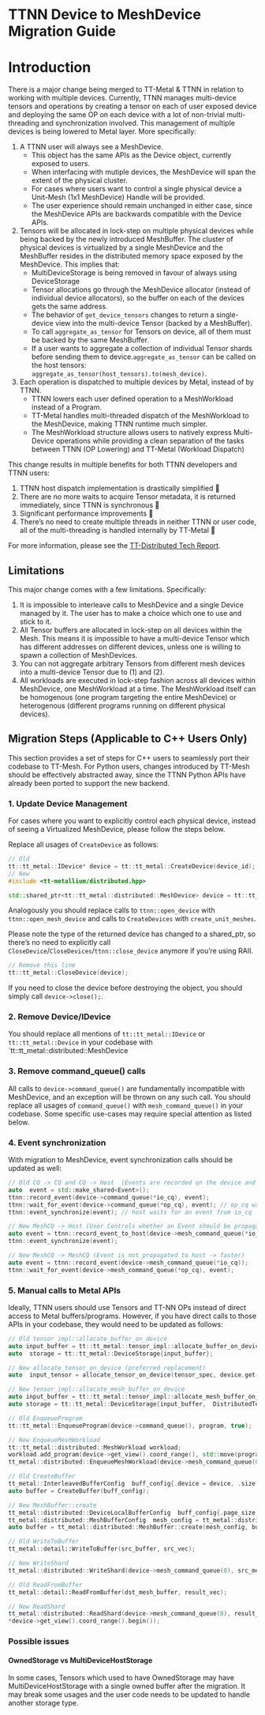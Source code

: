 # TTNN Device to MeshDevice Migration Guide

# Introduction

There is a major change being merged to TT-Metal & TTNN in relation to working with multiple devices. Currently, TTNN manages multi-device tensors and operations by creating a tensor on each of user exposed device and deploying the same OP on each device with a lot of non-trivial multi-threading and synchronization involved.
This management of multiple devices is being lowered to Metal layer. More specifically:
1.  A TTNN user will always see a MeshDevice.
    - This object has the same APIs as the Device object, currently exposed to users.
	- When interfacing with mutiple devices, the MeshDevice will span the extent of the physical cluster.
	- For cases where users want to control a single physical device a Unit-Mesh (1x1 MeshDevice) Handle will be provided.
	- The user experience should remain unchanged in either case, since the MeshDevice APIs are backwards compatible with the Device APIs.
2.  Tensors will be allocated in lock-step on multiple physical devices while being backed by the newly introduced MeshBuffer. The cluster of physical devices is virtualized by a single MeshDevice and the MeshBuffer resides in the distributed memory space exposed by the MeshDevice. This implies that:
	- MultiDeviceStorage is being removed in favour of always using DeviceStorage
	- Tensor allocations go through the MeshDevice allocator (instead of individual device allocators), so the buffer on each of the devices gets the same address.
	- The behavior of `get_device_tensors` changes to return a single-device view into the multi-device Tensor (backed by a MeshBuffer).
	- To call `aggregate_as_tensor` for Tensors on device, all of them must be backed by the same MeshBuffer.
	- If a user wants to aggregate a collection of individual Tensor shards before sending them to device.`aggregate_as_tensor` can be called on the host tensors: `aggregate_as_tensor(host_tensors).to(mesh_device)`.
3. Each operation is dispatched to multiple devices by Metal, instead of by TTNN.
	- TTNN lowers each user defined operation to a MeshWorkload instead of a Program.
	- TT-Metal handles multi-threaded dispatch of the MeshWorkload to the MeshDevice, making TTNN runtime much simpler.
	- The MeshWorkload structure allows users to natively express Multi-Device operations while providing a clean separation of the tasks between TTNN (OP Lowering) and TT-Metal (Workload Dispatch)

This change results in multiple benefits for both TTNN developers and TTNN users:
1. TTNN host dispatch implementation is drastically simplified 🎉
2.  There are no more waits to acquire Tensor metadata, it is returned immediately, since TTNN is synchronous 🎉
3. Significant performance improvements 🎉
4. There’s no need to create multiple threads in neither TTNN or user code, all of the multi-threading is handled internally by TT-Metal 🎉

For more information, please see the [TT-Distributed Tech Report](https://github.com/tenstorrent/tt-metal/blob/main/tech_reports/TT-Distributed/TT-Distributed-Architecture-1219.md).

## Limitations

This major change comes with a few limitations. Specifically:

1.  It is impossible to interleave calls to MeshDevice and a single Device managed by it. The user has to make a choice which one to use and stick to it.
2.  All Tensor buffers are allocated in lock-step on all devices within the Mesh. This means it is impossible to have a multi-device Tensor which has different addresses on different devices, unless one is willing to spawn a collection of MeshDevices.
3.  You can not aggregate arbitrary Tensors from different mesh devices into a multi-device Tensor due to (1) and (2).
4.  All workloads are executed in lock-step fashion across all devices within MeshDevice, one MeshWorkload at a time. The MeshWorkload itself can be homogenous (one program targeting the entire MeshDevice) or heterogenous (different programs running on different physical devices).


## Migration Steps (Applicable to C++ Users Only)

This section provides a set of steps for C++ users to seamlessly port their codebase to TT-Mesh. For Python users, changes introduced by TT-Mesh should be effectively abstracted away, since the TTNN Python APIs have already been ported to support the new backend.

### 1. Update Device Management
For cases where you want to explicitly control each physical device, instead of seeing a Virtualized MeshDevice, please follow the steps below.

Replace all usages of `CreateDevice` as follows:
```cpp
// Old
tt::tt_metal::IDevice* device = tt::tt_metal::CreateDevice(device_id);
// New
#include <tt-metallium/distributed.hpp>

std::shared_ptr<tt::tt_metal::distributed::MeshDevice> device = tt::tt_metal::distributed::MeshDevice::create_unit_mesh(device_id);
```
Analogously you should replace calls to `ttnn::open_device` with `ttnn::open_mesh_device` and calls to `CreateDevices` with `create_unit_meshes`.

Please note the type of the returned device has changed to a shared_ptr, so there’s no need to explicitly call `CloseDevice`/`CloseDevices`/`ttnn::close_device` anymore if you’re using RAII.
```cpp
// Remove this line
tt::tt_metal::CloseDevice(device);
```

If you need to close the device before destroying the object, you should simply call `device->close();`.

### 2. Remove Device/IDevice
You should replace all mentions of `tt::tt_metal::IDevice` or `tt::tt_metal::Device` in your codebase with `tt::tt_metal::distributed::MeshDevice

### 3. Remove command_queue() calls
All calls to `device->command_queue()` are fundamentally incompatible with MeshDevice, and an exception will be thrown on any such call. You should replace all usages of `command_queue()` with `mesh_command_queue()` in your codebase. Some specific use-cases may require special attention as listed below.

### 4. Event synchronization

With migration to MeshDevice, event synchronization calls should be updated as well:
```cpp
// Old CQ -> CQ and CQ -> Host  (Events are recorded on the device and propagated to host)
auto  event = std::make_shared<Event>();
ttnn::record_event(device->command_queue(*io_cq), event);
ttnn::wait_for_event(device->command_queue(*op_cq), event); // op_cq waits for an event from io_cq
ttnn::event_synchronize(event); // host waits for an event from io_cq

// New MeshCQ -> Host (User Controls whether an Event should be propagated to host or not)
auto event = ttnn::record_event_to_host(device->mesh_command_queue(*io_cq));
ttnn::event_synchronize(event);

// New MeshCQ -> MeshCQ (Event is not propagated to host -> faster)
auto event = ttnn::record_event(device->mesh_command_queue(*io_cq));
ttnn::wait_for_event(device->mesh_command_queue(*op_cq), event);
```
### 5. Manual calls to Metal APIs
Ideally, TTNN users should use Tensors and TT-NN OPs instead of direct access to Metal buffers/programs. However, if you have direct calls to those APIs in your codebase, they would need to be updated as follows:

```cpp
// Old tensor_impl::allocate_buffer_on_device
auto input_buffer = tt::tt_metal::tensor_impl::allocate_buffer_on_device(device,  tensor_spec);
auto  storage = tt::tt_metal::DeviceStorage{input_buffer};

// New allocate_tensor_on_device (preferred replacement)
auto  input_tensor = allocate_tensor_on_device(tensor_spec, device.get());

// New tensor_impl::allocate_mesh_buffer_on_device
auto input_buffer = tt::tt_metal::tensor_impl::allocate_mesh_buffer_on_device(device, tensor_spec);
auto storage = tt::tt_metal::DeviceStorage{input_buffer,  DistributedTensorConfig{},  {{tt::tt_metal::distributed::MeshCoordinate{0,  0},  tensor_spec}}};

// Old EnqueueProgram
tt::tt_metal::EnqueueProgram(device->command_queue(), program, true);

// New EnqueueMeshWorkload
tt::tt_metal::distributed::MeshWorkload workload;
workload.add_program(device->get_view().coord_range(), std::move(program));
tt_metal::distributed::EnqueueMeshWorkload(device->mesh_command_queue(0),  workload,  true);

// Old CreateBuffer
tt_metal::InterleavedBufferConfig  buff_config{.device = device, .size = dram_buffer_size,  .page_size = page_size, .buffer_type = buffType};
auto buffer = CreateBuffer(buff_config);

// New MeshBuffer::create
tt_metal::distributed::DeviceLocalBufferConfig  buff_config{.page_size = page_size,  .buffer_type = buffType};
tt_metal::distributed::MeshBufferConfig  mesh_config = tt_metal::distributed::ReplicatedBufferConfig{.size = dram_buffer_size};
auto buffer = tt_metal::distributed::MeshBuffer::create(mesh_config, buff_config, device.get());

// Old WriteToBuffer
tt_metal::detail::WriteToBuffer(src_buffer, src_vec);

// New WriteShard
tt_metal::distributed::WriteShard(device->mesh_command_queue(0), src_mesh_buffer, src_vec, *device->get_view().coord_range().begin());

// Old ReadFromBuffer
tt_metal::detail::ReadFromBuffer(dst_mesh_buffer, result_vec);

// New ReadShard
tt_metal::distributed::ReadShard(device->mesh_command_queue(0), result_vec, dst_mesh_buffer,
*device->get_view().coord_range().begin());

```
### Possible issues

#### OwnedStorage vs MultiDeviceHostStorage

In some cases, Tensors which used to have OwnedStorage may have MultiDeviceHostStorage with a single owned buffer after the migration. It may break some usages and the user code needs to be updated to handle another storage type.
